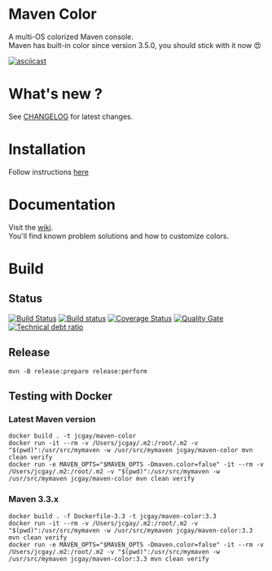 # Maven Color

A multi-OS colorized Maven console.  
Maven has built-in color since version 3.5.0, you should stick with it now 😍

[![asciicast](https://asciinema.org/a/51007.png)](https://asciinema.org/a/51007?autoplay=1)

# What's new ?

See [CHANGELOG](https://github.com/jcgay/maven-color/blob/master/CHANGELOG.md) for latest changes.

# Installation

Follow instructions [here](https://github.com/jcgay/maven-color/wiki/Installation)

# Documentation

Visit the [wiki](https://github.com/jcgay/maven-color/wiki).  
You'll find known problem solutions and how to customize colors.

# Build

## Status

[![Build Status](https://travis-ci.org/jcgay/maven-color.svg?branch=master)](https://travis-ci.org/jcgay/maven-color)
[![Build status](https://ci.appveyor.com/api/projects/status/y8rn0pew98jbr9j8/branch/master?svg=true)](https://ci.appveyor.com/project/jcgay/maven-color/branch/master)
[![Coverage Status](https://coveralls.io/repos/jcgay/maven-color/badge.svg?branch=master)](https://coveralls.io/r/jcgay/maven-color?branch=master)
[![Quality Gate](https://sonarqube.com/api/badges/gate?key=com.github.jcgay.maven.color:maven-color)](https://sonarqube.com/dashboard/index/com.github.jcgay.maven.color:maven-color)
[![Technical debt ratio](https://sonarqube.com/api/badges/measure?key=com.github.jcgay.maven.color:maven-color&metric=sqale_debt_ratio)](https://sonarqube.com/dashboard/index/com.github.jcgay.maven.color:maven-color)

## Release

    mvn -B release:prepare release:perform

## Testing with Docker

### Latest Maven version

    docker build . -t jcgay/maven-color
    docker run -it --rm -v /Users/jcgay/.m2:/root/.m2 -v "$(pwd)":/usr/src/mymaven -w /usr/src/mymaven jcgay/maven-color mvn clean verify
    docker run -e MAVEN_OPTS="$MAVEN_OPTS -Dmaven.color=false" -it --rm -v /Users/jcgay/.m2:/root/.m2 -v "$(pwd)":/usr/src/mymaven -w /usr/src/mymaven jcgay/maven-color mvn clean verify

### Maven 3.3.x

    docker build . -f Dockerfile-3.3 -t jcgay/maven-color:3.3
    docker run -it --rm -v /Users/jcgay/.m2:/root/.m2 -v "$(pwd)":/usr/src/mymaven -w /usr/src/mymaven jcgay/maven-color:3.3 mvn clean verify
    docker run -e MAVEN_OPTS="$MAVEN_OPTS -Dmaven.color=false" -it --rm -v /Users/jcgay/.m2:/root/.m2 -v "$(pwd)":/usr/src/mymaven -w /usr/src/mymaven jcgay/maven-color:3.3 mvn clean verify